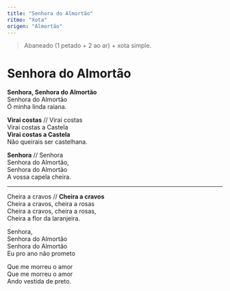 ```yaml
---
title: "Senhora do Almortão"
ritmo: "Xota"
origen: "Almortão"
---
```


> Abaneado (1 petado + 2 ao ar) + xota simple.

# Senhora do Almortão

**Senhora, Senhora do Almortão**<br>
Senhora do Almortão<br>
Ó minha linda raiana.

**Virai costas** // Virai costas<br>
Virai costas a Castela<br>
**Virai costas a Castela**<br>
Não queirais ser castelhana.

**Senhora** // Senhora<br>
Senhora do Almortão,<br>
Senhora do Almortão<br>
A vossa capela cheira.

---

Cheira a cravos // **Cheira a cravos** <br>
Cheira a cravos, cheira a rosas <br>
Cheira a cravos, cheira a rosas, <br>
Cheira a flor da laranjeira.

Senhora,<br>
Senhora do Almortão<br>
Senhora do Almortão<br>
Eu pro ano não prometo

Que me morreu o amor<br>
Que me morreu o amor<br>
Ando vestida de preto.
